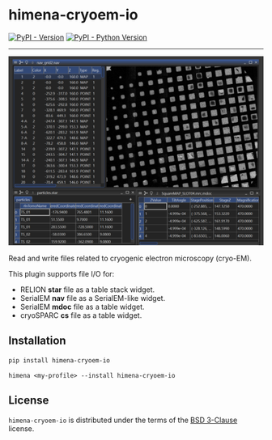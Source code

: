 # himena-cryoem-io

[![PyPI - Version](https://img.shields.io/pypi/v/himena-cryoem-io.svg)](https://pypi.org/project/himena-cryoem-io)
[![PyPI - Python Version](https://img.shields.io/pypi/pyversions/himena-cryoem-io.svg)](https://pypi.org/project/himena-cryoem-io)

-----

![](https://github.com/hanjinliu/himena-cryoem-io/blob/main/image.png)

Read and write files related to cryogenic electron microscopy (cryo-EM).

This plugin supports file I/O for:

- RELION **star** file as a table stack widget.
- SerialEM **nav** file as a SerialEM-like widget.
- SerialEM **mdoc** file as a table widget.
- cryoSPARC **cs** file as a table widget.

## Installation

```console
pip install himena-cryoem-io
```

```console
himena <my-profile> --install himena-cryoem-io
```

## License

`himena-cryoem-io` is distributed under the terms of the [BSD 3-Clause](https://spdx.org/licenses/BSD-3-Clause.html) license.
